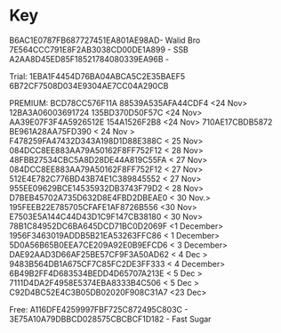 # Key
B6AC1E0787FB687727451EA801AE98AD- Walid Bro
7E564CCC791E8F2AB3038CD00DE1A899 - SSB
A2AA8D45ED85F18521784080339EA96B - <RONY VAI>


Trial:
1EBA1F4454D76BA04ABCA5C2E35BAEF5
6B72CF7508D034E9304AE7CC04A290CB





PREMIUM:
BCD78CC576F11A 88539A535AFA44CDF4 <24 Nov>
12BA3A06003691724 135BD370D50F57C <24 Nov>
AA39E07F3F4A5926512E 154A1526F2B8 <24 Nov>
710AE17CBDB5872 BE961A28AA75FD390 < 24 Nov >
F478259FA47432D343A198D1D88E388C < 25 Nov>
084DCC8EE883AA79A50162F8FF752F12 < 28 Nov> 
48FBB27534CBC5A8D28DE44A819C55FA < 27 Nov>
084DCC8EE883AA79A50162F8FF752F12 < 27 Nov>
512E4E782C776BD43B74E1C389845552 < 27 Nov>
955EE09629BCE14535932DB3743F79D2 < 28 Nov>
D7BEB45702A735D632D8E4FBD2DBEAE0 < 30 Nov.>
195FEEB22E785705CFAFE1AF8726B556 <30 Nov>
E7503E5A144C44D43D1C9F147CB38180 < 30 Nov>
78B1C84952DC6BA645DCD71BC0D2069F <1 December>
1956F3463019ADDB5B21EA53263FFC86 < 1 December>
5D0A56B65B0EEA7CE209A92E0B9EFCD6 < 3 December>
DAE92AAD3D66AF25BE57CF9F3A50AD62 < 4 Dec >
9483B564DB1A675CF7C85FC2DE3FF333 < 4 December>
6B49B2FF4D683534BEDD4D65707A213E < 5 Dec >
7111D4DA2F4958E5374EBA8333B4C506 < 5 Dec >
C92D4BC52E4C3B05DB02020F908C31A7 <23 Dec>

Free:
A116DFE4259997FBF725C872495C803C - <BABU>
3E75A10A79DBBCD028575CBCBCF1D182 - Fast Sugar
